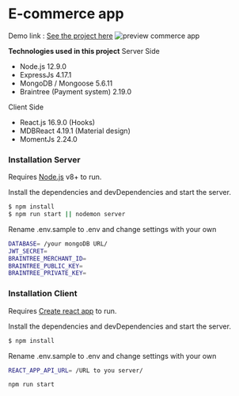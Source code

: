 # E-commerce app

Demo link : [See the project here](https://ecombooks.herokuapp.com/)
![preview commerce app](https://www.zupimages.net/up/19/37/n6g2.png)

**Technologies used in this project**
Server Side
  - Node.js 12.9.0
  - ExpressJs 4.17.1
  - MongoDB / Mongoose 5.6.11
  - Braintree (Payment system) 2.19.0
  
Client Side
  - React.js 16.9.0 (Hooks)
  - MDBReact 4.19.1 (Material design)
  - MomentJs 2.24.0

### Installation Server

Requires [Node.js](https://nodejs.org/) v8+ to run.

Install the dependencies and devDependencies and start the server.

```sh
$ npm install
$ npm run start || nodemon server
```

Rename .env.sample to .env and change settings with your own

```sh
DATABASE= /your mongoDB URL/
JWT_SECRET=
BRAINTREE_MERCHANT_ID=
BRAINTREE_PUBLIC_KEY=
BRAINTREE_PRIVATE_KEY=
```

### Installation Client

Requires [Create react app](https://github.com/facebook/create-react-app) to run.

Install the dependencies and devDependencies and start the server.

```sh
$ npm install
```

Rename .env.sample to .env and change settings with your own

```sh
REACT_APP_API_URL= /URL to you server/
```

```sh
npm run start
```

